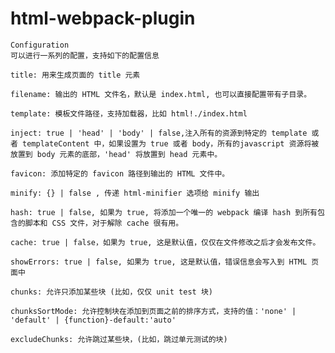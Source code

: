 # html-webpack-plugin 


    Configuration
    可以进行一系列的配置，支持如下的配置信息

    title: 用来生成页面的 title 元素

    filename: 输出的 HTML 文件名，默认是 index.html, 也可以直接配置带有子目录。

    template: 模板文件路径，支持加载器，比如 html!./index.html

    inject: true | 'head' | 'body' | false,注入所有的资源到特定的 template 或者 templateContent 中，如果设置为 true 或者 body，所有的javascript 资源将被放置到 body 元素的底部，'head' 将放置到 head 元素中。

    favicon: 添加特定的 favicon 路径到输出的 HTML 文件中。

    minify: {} | false , 传递 html-minifier 选项给 minify 输出

    hash: true | false, 如果为 true, 将添加一个唯一的 webpack 编译 hash 到所有包含的脚本和 CSS 文件，对于解除 cache 很有用。

    cache: true | false，如果为 true, 这是默认值，仅仅在文件修改之后才会发布文件。

    showErrors: true | false, 如果为 true, 这是默认值，错误信息会写入到 HTML 页面中

    chunks: 允许只添加某些块 (比如，仅仅 unit test 块)

    chunksSortMode: 允许控制块在添加到页面之前的排序方式，支持的值：'none' | 'default' | {function}-default:'auto'
    
    excludeChunks: 允许跳过某些块，(比如，跳过单元测试的块) 